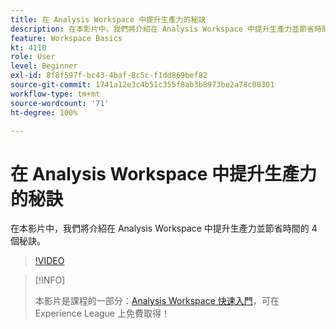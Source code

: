 ```yaml
---
title: 在 Analysis Workspace 中提升生產力的秘訣
description: 在本影片中，我們將介紹在 Analysis Workspace 中提升生產力並節省時間的 4 個秘訣。
feature: Workspace Basics
kt: 4110
role: User
level: Beginner
exl-id: 8f8f597f-bc43-4baf-8c5c-f1dd869bef82
source-git-commit: 1741a12e3c4b51c355f8ab3b8973be2a78c08301
workflow-type: tm+mt
source-wordcount: '71'
ht-degree: 100%

---
```


# 在 Analysis Workspace 中提升生產力的秘訣

在本影片中，我們將介紹在 Analysis Workspace 中提升生產力並節省時間的 4 個秘訣。

>[!VIDEO](https://video.tv.adobe.com/v/31157/?quality=12)

>[!INFO]
>
> 本影片是課程的一部分：[Analysis Workspace 快速入門](https://experienceleague.adobe.com/?recommended=Analytics-U-1-2020.1.workspace)，可在 Experience League 上免費取得！
